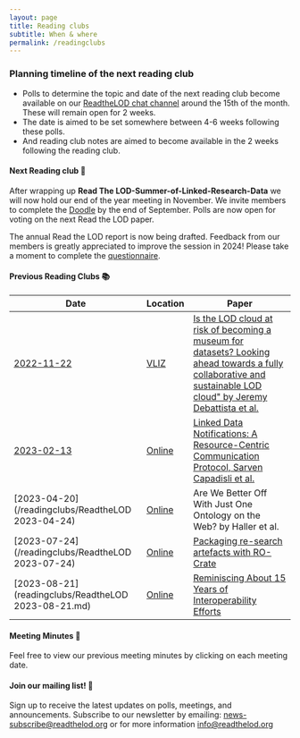 ```yaml
---
layout: page
title: Reading clubs
subtitle: When & where
permalink: /readingclubs
---
```



### Planning timeline of the next reading club

- Polls to determine the topic and date of the next reading club become available on our [ReadtheLOD chat channel](https://chat.semantic.works/#/room/#readthelod:chat.semantic.works) around the 15th of the month. These will remain open for 2 weeks.
- The date is aimed to be set somewhere between 4-6 weeks following these polls.
- And reading club notes are aimed to become available in the 2 weeks following the reading club.

#### Next Reading club 📕

After wrapping up **Read The LOD-Summer-of-Linked-Research-Data** we will now hold our end of the year meeting in November. We invite members to complete the [Doodle](https://doodle.com/meeting/organize/id/eVQ31KWd) by the end of September. Polls are now open for voting on the next Read the LOD paper. 

The annual Read the LOD report is now being drafted. Feedback from our members is greatly appreciated to improve the session in 2024! Please take a moment to complete the [questionnaire](https://docs.google.com/forms/d/e/1FAIpQLSftFk0Y2oFsgF3SinKwiVI_mNvbdPBKZ8sDXsi1hltNKPkPMQ/viewform?usp=sf_link).
  

#### Previous Reading Clubs 📚

| Date       | Location      | Paper                    | 
|------------|---------------|--------------------------|
| [2022-11-22](/readingclubs/20221122-is-the-lod-cloud-at-risk-of-becoming-a-museum-for-datasets) | [VLIZ](https://vliz.be/nl/wie-we-zijn/hoe-ons-bereiken) | [Is the LOD cloud at risk of becoming a museum for datasets? Looking ahead towards a fully collaborative and sustainable LOD cloud" by Jeremy Debattista et al.](https://www.academia.edu/65356421/Is_the_LOD_cloud_at_risk_of_becoming_a_museum_for_datasets_Looking_ahead_towards_a_fully_collaborative_and_sustainable_LOD_cloud) | 
| [2023-02-13](/readingclubs/ReadtheLOD%202023-02-13) | [Online](https://vliz.be/nl/wie-we-zijn/hoe-ons-bereiken) |  [Linked Data Notifications: A Resource-Centric Communication Protocol, Sarven Capadisli et al.](https://csarven.ca/linked-data-notifications#i-20161219125430) | 
| [2023-04-20](/readingclubs/ReadtheLOD 2023-04-24) | [Online](https://vliz.be/nl/wie-we-zijn/hoe-ons-bereiken) | Are We Better Off With Just One Ontology on the Web? by Haller et al. | 
| [2023-07-24](/readingclubs/ReadtheLOD 2023-07-24) | [Online](https://vliz.be/nl/wie-we-zijn/hoe-ons-bereiken) | [Packaging re-search artefacts with RO-Crate](https://s11.no/2022/phd/ro-crate/) | 
| [2023-08-21](readingclubs/ReadtheLOD 2023-08-21.md) | [Online](https://vliz.be/nl/wie-we-zijn/hoe-ons-bereiken) | [Reminiscing About 15 Years of Interoperability Efforts](http://www.dlib.org/dlib/november15/vandesompel/11vandesompel.print.html) |

#### Meeting Minutes 📃
 Feel free to view our previous meeting minutes by clicking on each meeting date. 

#### Join our mailing list! 📢
Sign up to receive the latest updates on polls, meetings, and announcements. Subscribe to our newsletter by emailing: <news-subscribe@readthelod.org> or for more information <info@readthelod.org>
